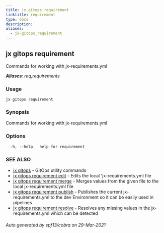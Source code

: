 ```yaml
---
title: jx gitops requirement
linktitle: requirement
type: docs
description: 
aliases:
  - jx-gitops_requirement
---
```


## jx gitops requirement

Commands for working with jx-requirements.yml

***Aliases**: req,requirements*

### Usage

```
jx gitops requirement
```

### Synopsis

Commands for working with jx-requirements.yml

### Options

```
  -h, --help   help for requirement
```

### SEE ALSO

* [jx gitops](..)	 - GitOps utility commands
* [jx gitops requirement edit](jx-gitops_requirement_edit)	 - Edits the local 'jx-requirements.yml file
* [jx gitops requirement merge](jx-gitops_requirement_merge)	 - Merges values from the given file to the local jx-requirements.yml file
* [jx gitops requirement publish](jx-gitops_requirement_publish)	 - Publishes the current jx-requirements.yml to the dev Environment so it can be easily used in pipelines
* [jx gitops requirement resolve](jx-gitops_requirement_resolve)	 - Resolves any missing values in the jx-requirements.yml which can be detected

###### Auto generated by spf13/cobra on 29-Mar-2021
